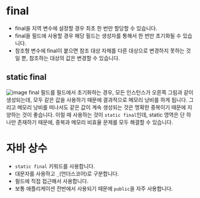 # final
- final을 지역 변수에 설정할 경우 최초 한 번만 할당할 수 있습니다.
- final을 필드에 사용할 경우 해당 필드는 생성자를 통해서 한 번만 초기화될 수 있습니다.
- 참조형 변수에 final이 붙으면 참조 대상 자체를 다른 대상으로 변경하지 못하는 것일 뿐, 참조하는 대상의 값은 변경할 수 있습니다.

## static final

![image](https://github.com/yonghyeonpark/Java-Study/assets/126778700/f855c26a-d881-482a-aae8-732454bf72ce)
final 필드를 필드에서 초기화하는 경우, 모든 인스턴스가 오른쪽 그림과 같이 생성되는데, 모두 같은 값을 사용하기 때문에 결과적으로 메모리 낭비를 하게 됩니다. 그리고 메모리 낭비를 떠나서도 같은 값이 계속 생성되는 것은 명확한 중복이기 때문에 지양하는 것이 좋습니다.
이럴 때 사용하는 것이 `static final`인데, static 영역은 단 하나만 존재하기 때문에, 중복과 메모리 비효율 문제를 모두 해결할 수 있습니다.
<br>

# 자바 상수
- `static final` 키워드를 사용합니다.
- 대문자를 사용하고 `_`(언더스코어)로 구분합니다.
- 필드에 직접 접근해서 사용합니다.
- 보통 애플리케이션 전반에서 사용되기 때문에 `public`을 자주 사용합니다.